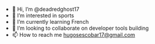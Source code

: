 - 👋 Hi, I’m @deadredghost17 
- 👀 I’m interested in sports 
- 🌱 I’m currently learning French 
- 💞️ I’m looking to collaborate on developer tools building 
- 📫 How to reach me hugosescobar17@gmail.com

<!---
deadredghost17/deadredghost17 is a ✨ special ✨ repository because its `README.md` (this file) appears on your GitHub profile.
You can click the Preview link to take a look at your changes.
--->
